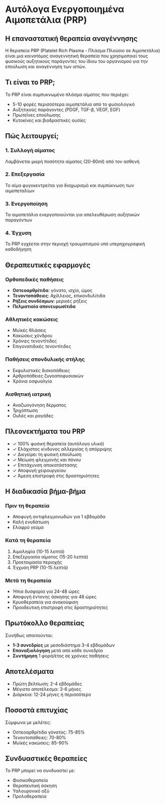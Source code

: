 # Αυτόλογα Ενεργοποιημένα Αιμοπετάλια (PRP)

## Η επαναστατική θεραπεία αναγέννησης

Η θεραπεία PRP (Platelet Rich Plasma - Πλάσμα Πλούσιο σε Αιμοπετάλια) είναι μια καινοτόμος αναγεννητική θεραπεία που χρησιμοποιεί τους φυσικούς αυξητικούς παράγοντες του ίδιου του οργανισμού για την επούλωση και αναγέννηση των ιστών.

## Τι είναι το PRP;

Το PRP είναι συμπυκνωμένο πλάσμα αίματος που περιέχει:
- 5-10 φορές περισσότερα αιμοπετάλια από το φυσιολογικό
- Αυξητικούς παράγοντες (PDGF, TGF-β, VEGF, EGF)
- Πρωτεΐνες επούλωσης
- Κυτοκίνες και βιοδραστικές ουσίες

## Πώς λειτουργεί;

### 1. Συλλογή αίματος
Λαμβάνεται μικρή ποσότητα αίματος (20-60ml) από τον ασθενή

### 2. Επεξεργασία
Το αίμα φυγοκεντρείται για διαχωρισμό και συμπύκνωση των αιμοπεταλίων

### 3. Ενεργοποίηση
Τα αιμοπετάλια ενεργοποιούνται για απελευθέρωση αυξητικών παραγόντων

### 4. Έγχυση
Το PRP εγχέεται στην περιοχή τραυματισμού υπό υπερηχογραφική καθοδήγηση

## Θεραπευτικές εφαρμογές

### Ορθοπεδικές παθήσεις
- **Οστεοαρθρίτιδα**: γόνατο, ισχίο, ώμος
- **Τενοντοπάθειες**: Αχίλλειος, επικονδυλίτιδα
- **Ρήξεις συνδέσμων**: μερικές ρήξεις
- **Πελματιαία απονευρωσίτιδα**

### Αθλητικές κακώσεις
- Μυϊκές θλάσεις
- Κακώσεις χόνδρου
- Χρόνιες τενοντίτιδες
- Επιγονατιδικές τενοντίτιδες

### Παθήσεις σπονδυλικής στήλης
- Εκφυλιστικές δισκοπάθειες
- Αρθροπάθειες ζυγοαποφυσιακών
- Χρόνια οσφυαλγία

### Αισθητική ιατρική
- Αναζωογόνηση δέρματος
- Τριχόπτωση
- Ουλές και ραγάδες

## Πλεονεκτήματα του PRP

- ✓ 100% φυσική θεραπεία (αυτόλογο υλικό)
- ✓ Ελάχιστος κίνδυνος αλλεργίας ή απόρριψης
- ✓ Διεγείρει τη φυσική επούλωση
- ✓ Μείωση φλεγμονής και πόνου
- ✓ Επιτάχυνση αποκατάστασης
- ✓ Αποφυγή χειρουργείου
- ✓ Άμεση επιστροφή στις δραστηριότητες

## Η διαδικασία βήμα-βήμα

### Πριν τη θεραπεία
- Αποφυγή αντιφλεγμονωδών για 1 εβδομάδα
- Καλή ενυδάτωση
- Ελαφρύ γεύμα

### Κατά τη θεραπεία
1. Αιμοληψία (10-15 λεπτά)
2. Επεξεργασία αίματος (15-20 λεπτά)
3. Προετοιμασία περιοχής
4. Έγχυση PRP (10-15 λεπτά)

### Μετά τη θεραπεία
- Ήπια δυσφορία για 24-48 ώρες
- Αποφυγή έντονης άσκησης για 48 ώρες
- Κρυοθεραπεία για ανακούφιση
- Προοδευτική επιστροφή στις δραστηριότητες

## Πρωτόκολλο θεραπείας

Συνήθως απαιτούνται:
- **1-3 συνεδρίες** με μεσοδιάστημα 3-4 εβδομάδων
- **Επαναξιολόγηση** μετά από κάθε συνεδρία
- **Συντήρηση** 1 φορά/έτος σε χρόνιες παθήσεις

## Αποτελέσματα

- Πρώτη βελτίωση: 2-4 εβδομάδες
- Μέγιστο αποτέλεσμα: 3-6 μήνες
- Διάρκεια: 12-24 μήνες ή περισσότερο

## Ποσοστά επιτυχίας

Σύμφωνα με μελέτες:
- Οστεοαρθρίτιδα γόνατος: 75-85%
- Τενοντοπάθειες: 70-80%
- Μυϊκές κακώσεις: 85-90%

## Συνδυαστικές θεραπείες

Το PRP μπορεί να συνδυαστεί με:
- Φυσικοθεραπεία
- Θεραπευτική άσκηση
- Υαλουρονικό οξύ
- Προλοθεραπεία